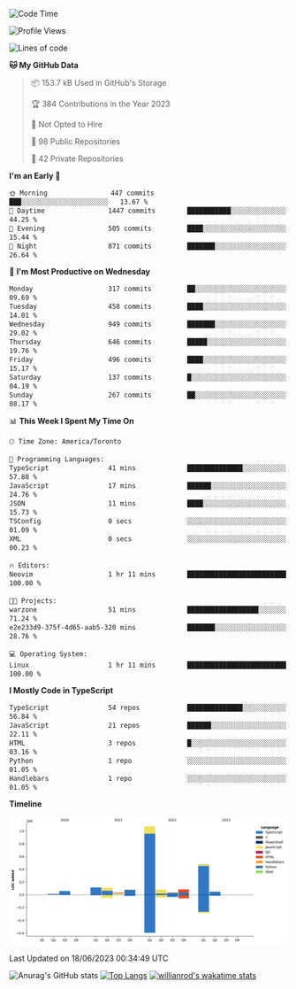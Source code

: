 <!--START_SECTION:waka-->
![Code Time](http://img.shields.io/badge/Code%20Time-364%20hrs%2056%20mins-blue)

![Profile Views](http://img.shields.io/badge/Profile%20Views-0-blue)

![Lines of code](https://img.shields.io/badge/From%20Hello%20World%20I%27ve%20Written-2.2%20million%20lines%20of%20code-blue)

**🐱 My GitHub Data** 

> 📦 153.7 kB Used in GitHub's Storage 
 > 
> 🏆 384 Contributions in the Year 2023
 > 
> 🚫 Not Opted to Hire
 > 
> 📜 98 Public Repositories 
 > 
> 🔑 42 Private Repositories 
 > 
**I'm an Early 🐤** 

```text
🌞 Morning                447 commits         ███░░░░░░░░░░░░░░░░░░░░░░   13.67 % 
🌆 Daytime                1447 commits        ███████████░░░░░░░░░░░░░░   44.25 % 
🌃 Evening                505 commits         ████░░░░░░░░░░░░░░░░░░░░░   15.44 % 
🌙 Night                  871 commits         ███████░░░░░░░░░░░░░░░░░░   26.64 % 
```
📅 **I'm Most Productive on Wednesday** 

```text
Monday                   317 commits         ██░░░░░░░░░░░░░░░░░░░░░░░   09.69 % 
Tuesday                  458 commits         ████░░░░░░░░░░░░░░░░░░░░░   14.01 % 
Wednesday                949 commits         ███████░░░░░░░░░░░░░░░░░░   29.02 % 
Thursday                 646 commits         █████░░░░░░░░░░░░░░░░░░░░   19.76 % 
Friday                   496 commits         ████░░░░░░░░░░░░░░░░░░░░░   15.17 % 
Saturday                 137 commits         █░░░░░░░░░░░░░░░░░░░░░░░░   04.19 % 
Sunday                   267 commits         ██░░░░░░░░░░░░░░░░░░░░░░░   08.17 % 
```


📊 **This Week I Spent My Time On** 

```text
🕑︎ Time Zone: America/Toronto

💬 Programming Languages: 
TypeScript               41 mins             ██████████████░░░░░░░░░░░   57.88 % 
JavaScript               17 mins             ██████░░░░░░░░░░░░░░░░░░░   24.76 % 
JSON                     11 mins             ████░░░░░░░░░░░░░░░░░░░░░   15.73 % 
TSConfig                 0 secs              ░░░░░░░░░░░░░░░░░░░░░░░░░   01.09 % 
XML                      0 secs              ░░░░░░░░░░░░░░░░░░░░░░░░░   00.23 % 

🔥 Editors: 
Neovim                   1 hr 11 mins        █████████████████████████   100.00 % 

🐱‍💻 Projects: 
warzone                  51 mins             ██████████████████░░░░░░░   71.24 % 
e2e233d9-375f-4d65-aab5-320 mins             ███████░░░░░░░░░░░░░░░░░░   28.76 % 

💻 Operating System: 
Linux                    1 hr 11 mins        █████████████████████████   100.00 % 
```

**I Mostly Code in TypeScript** 

```text
TypeScript               54 repos            ██████████████░░░░░░░░░░░   56.84 % 
JavaScript               21 repos            ██████░░░░░░░░░░░░░░░░░░░   22.11 % 
HTML                     3 repos             █░░░░░░░░░░░░░░░░░░░░░░░░   03.16 % 
Python                   1 repo              ░░░░░░░░░░░░░░░░░░░░░░░░░   01.05 % 
Handlebars               1 repo              ░░░░░░░░░░░░░░░░░░░░░░░░░   01.05 % 
```



**Timeline**

![Lines of Code chart](https://raw.githubusercontent.com/wise-introvert/wise-introvert/master/assets/bar_graph.png)


 Last Updated on 18/06/2023 00:34:49 UTC
<!--END_SECTION:waka-->

![Anurag's GitHub stats](https://github-readme-stats.vercel.app/api?username=wise-introvert&count_private=true&show_icons=true)
[![Top Langs](https://github-readme-stats.vercel.app/api/top-langs/?username=wise-introvert&langs_count=10)](https://github.com/anuraghazra/github-readme-stats)
[![willianrod's wakatime stats](https://github-readme-stats.vercel.app/api/wakatime?username=wiseintrovert)](https://github.com/anuraghazra/github-readme-stats)
